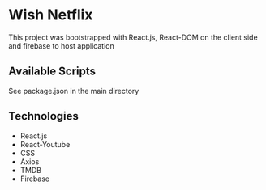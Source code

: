 # Wish Netflix

This project was bootstrapped with React.js, React-DOM on the client side and firebase to host application

## Available Scripts

See package.json in the main directory

## Technologies

- React.js
- React-Youtube
- CSS
- Axios
- TMDB
- Firebase